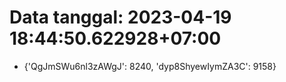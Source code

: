 # Data tanggal: 2023-04-19 18:44:50.622928+07:00

* {'QgJmSWu6nl3zAWgJ': 8240, 'dyp8ShyewIymZA3C': 9158}
